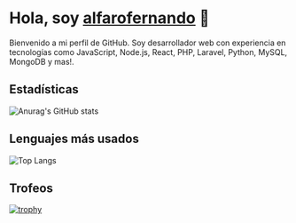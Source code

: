 # Hola, soy [alfarofernando](https://github.com/alfarofernando) 👋

Bienvenido a mi perfil de GitHub. Soy desarrollador web con experiencia en tecnologías como JavaScript, Node.js, React, PHP, Laravel, Python, MySQL, MongoDB y mas!.

## Estadísticas
![Anurag's GitHub stats](https://github-readme-stats.vercel.app/api?username=alfarofernando&show_icons=true&theme=github_dark)

## Lenguajes más usados
![Top Langs](https://github-readme-stats.vercel.app/api/top-langs/?username=alfarofernando&layout=compact&theme=github_dark)

## Trofeos
[![trophy](https://github-profile-trophy.vercel.app/?username=alfarofernando&theme=github_dark)](https://github.com/ryo-ma/github-profile-trophy)








